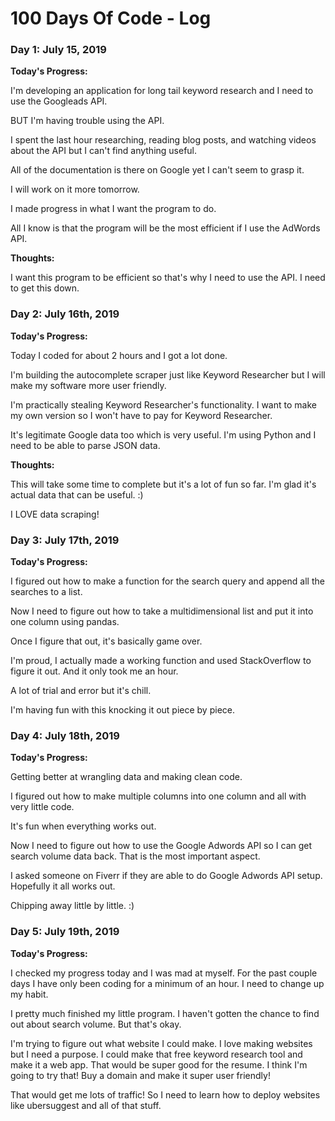 # 100 Days Of Code - Log

### Day 1: July 15, 2019

**Today's Progress:**

I'm developing an application for long tail keyword research and I need to use the Googleads API. 

BUT I'm having trouble using the API. 

I spent the last hour researching, reading blog posts, and watching videos about the API but I can't find anything useful.

All of the documentation is there on Google yet I can't seem to grasp it.

I will work on it more tomorrow. 

I made progress in what I want the program to do. 

All I know is that the program will be the most efficient if I use the AdWords API.

**Thoughts:** 

I want this program to be efficient so that's why I need to use the API. I need to get this down.

### Day 2: July 16th, 2019

**Today's Progress:**

Today I coded for about 2 hours and I got a lot done.

I'm building the autocomplete scraper just like Keyword Researcher but I will make my software more user friendly.

I'm practically stealing Keyword Researcher's functionality. I want to make my own version so I won't have to pay for Keyword Researcher. 

It's legitimate Google data too which is very useful. I'm using Python and I need to be able to parse JSON data.

**Thoughts:**

This will take some time to complete but it's a lot of fun so far. I'm glad it's actual data that can be useful. :) 

I LOVE data scraping!

### Day 3: July 17th, 2019

**Today's Progress:**

I figured out how to make a function for the search query and append all the searches to a list.

Now I need to figure out how to take a multidimensional list and put it into one column using pandas.

Once I figure that out, it's basically game over.

I'm proud, I actually made a working function and used StackOverflow to figure it out. And it only took me an hour.

A lot of trial and error but it's chill.

I'm having fun with this knocking it out piece by piece.

### Day 4: July 18th, 2019

**Today's Progress:**

Getting better at wrangling data and making clean code.

I figured out how to make multiple columns into one column and all with very little code.

It's fun when everything works out. 

Now I need to figure out how to use the Google Adwords API so I can get search volume data back. That is the most important aspect.

I asked someone on Fiverr if they are able to do Google Adwords API setup. Hopefully it all works out.

Chipping away little by little. :)

### Day 5: July 19th, 2019

**Today's Progress:**

I checked my progress today and I was mad at myself. For the past couple days I have only been coding for a minimum of an hour. I need to change up my habit.

I pretty much finished my little program. I haven't gotten the chance to find out about search volume. But that's okay.

I'm trying to figure out what website I could make. I love making websites but I need a purpose. I could make that free keyword research tool and make it a web app. That would be super good for the resume. I think I'm going to try that! Buy a domain and make it super user friendly!

That would get me lots of traffic! So I need to learn how to deploy websites like ubersuggest and all of that stuff.

